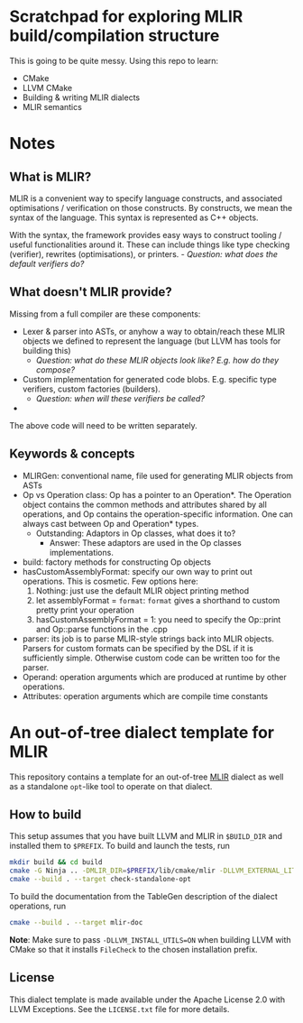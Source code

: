 # Scratchpad for exploring MLIR build/compilation structure
This is going to be quite messy. Using this repo to learn:
- CMake
- LLVM CMake
- Building & writing MLIR dialects
- MLIR semantics

# Notes
## What is MLIR?
MLIR is a convenient way to specify language constructs, and associated optimisations / verification on those constructs. By constructs, we mean the syntax of the language. This syntax is represented as C++ objects. 

With the syntax, the framework provides easy ways to construct tooling / useful functionalities around it. These can include things like type checking (verifier), rewrites (optimisations), or printers.
    - *Question: what does the default verifiers do?*

## What doesn't MLIR provide?
Missing from a full compiler are these components:
- Lexer & parser into ASTs, or anyhow a way to obtain/reach these MLIR objects we defined to represent the language (but LLVM has tools for building this) 
    - *Question: what do these MLIR objects look like? E.g. how do they compose?*
- Custom implementation for generated code blobs. E.g. specific type verifiers, custom factories (builders).
    - *Question: when will these verifiers be called?* 
- 

The above code will need to be written separately.


## Keywords & concepts
* MLIRGen: conventional name, file used for generating MLIR objects from ASTs
* Op vs Operation class: Op has a pointer to an Operation*. The Operation object contains the common methods and attributes shared by all operations, and Op contains the operation-specific information. One can always cast between Op and Operation* types.
    * Outstanding: Adaptors in Op classes, what does it to?
        * Answer: These adaptors are used in the Op classes implementations.
* build: factory methods for constructing Op objects
* hasCustomAssemblyFormat: specify our own way to print out operations. This is cosmetic. Few options here:
    1. Nothing: just use the default MLIR object printing method
    2. let assemblyFormat = `format`: `format` gives a shorthand to custom pretty print your operation
    3. hasCustomAssemblyFormat = 1: you need to specify the Op::print and Op::parse functions in the .cpp
* parser: its job is to parse MLIR-style strings back into MLIR objects. Parsers for custom formats can be specified by the DSL if it is sufficiently simple. Otherwise custom code can be written too for the parser. 
* Operand: operation arguments which are produced at runtime by other operations.
* Attributes: operation arguments which are compile time constants 

# An out-of-tree dialect template for MLIR

This repository contains a template for an out-of-tree [MLIR](https://mlir.llvm.org/) dialect as well as a
standalone `opt`-like tool to operate on that dialect.

## How to build

This setup assumes that you have built LLVM and MLIR in `$BUILD_DIR` and installed them to `$PREFIX`. To build and launch the tests, run
```sh
mkdir build && cd build
cmake -G Ninja .. -DMLIR_DIR=$PREFIX/lib/cmake/mlir -DLLVM_EXTERNAL_LIT=$BUILD_DIR/bin/llvm-lit
cmake --build . --target check-standalone-opt
```
To build the documentation from the TableGen description of the dialect
operations, run
```sh
cmake --build . --target mlir-doc
```
**Note**: Make sure to pass `-DLLVM_INSTALL_UTILS=ON` when building LLVM with
CMake so that it installs `FileCheck` to the chosen installation prefix.

## License

This dialect template is made available under the Apache License 2.0 with LLVM Exceptions. See the `LICENSE.txt` file for more details.

